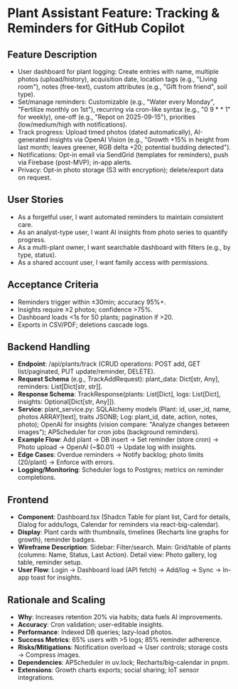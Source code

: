 # Plant Assistant Feature: Tracking & Reminders for GitHub Copilot


## Feature Description
- User dashboard for plant logging: Create entries with name, multiple photos (upload/history), acquisition date, location tags (e.g., "Living room"), notes (free-text), custom attributes (e.g., "Gift from friend", soil type).
- Set/manage reminders: Customizable (e.g., "Water every Monday", "Fertilize monthly on 1st"), recurring via cron-like syntax (e.g., "0 9 * * 1" for weekly), one-off (e.g., "Repot on 2025-09-15"), priorities (low/medium/high with notifications).
- Track progress: Upload timed photos (dated automatically), AI-generated insights via OpenAI Vision (e.g., "Growth +15% in height from last month; leaves greener, RGB delta +20; potential budding detected").
- Notifications: Opt-in email via SendGrid (templates for reminders), push via Firebase (post-MVP); in-app alerts.
- Privacy: Opt-in photo storage (S3 with encryption); delete/export data on request.

## User Stories
- As a forgetful user, I want automated reminders to maintain consistent care.
- As an analyst-type user, I want AI insights from photo series to quantify progress.
- As a multi-plant owner, I want searchable dashboard with filters (e.g., by type, status).
- As a shared account user, I want family access with permissions.

## Acceptance Criteria
- Reminders trigger within ±30min; accuracy 95%+.
- Insights require ≥2 photos; confidence >75%.
- Dashboard loads <1s for 50 plants; pagination if >20.
- Exports in CSV/PDF; deletions cascade logs.

## Backend Handling
- **Endpoint**: /api/plants/track (CRUD operations: POST add, GET list/paginated, PUT update/reminder, DELETE).
- **Request Schema** (e.g., TrackAddRequest): plant_data: Dict[str, Any], reminders: List[Dict[str, str]].
- **Response Schema**: TrackResponse(plants: List[Dict], logs: List[Dict], insights: Optional[Dict[str, Any]]).
- **Service**: plant_service.py: SQLAlchemy models (Plant: id, user_id, name, photos ARRAY[text], traits JSONB; Log: plant_id, date, action, notes, photo); OpenAI for insights (vision compare: "Analyze changes between images"); APScheduler for cron jobs (background reminders).
- **Example Flow**: Add plant → DB insert → Set reminder (store cron) → Photo upload → OpenAI (~$0.01) → Update log with insights.
- **Edge Cases**: Overdue reminders → Notify backlog; photo limits (20/plant) → Enforce with errors.
- **Logging/Monitoring**: Scheduler logs to Postgres; metrics on reminder completions.

## Frontend
- **Component**: Dashboard.tsx (Shadcn Table for plant list, Card for details, Dialog for adds/logs, Calendar for reminders via react-big-calendar).
- **Display**: Plant cards with thumbnails, timelines (Recharts line graphs for growth), reminder badges.
- **Wireframe Description**: Sidebar: Filter/search. Main: Grid/table of plants (columns: Name, Status, Last Action). Detail view: Photo gallery, log table, reminder setup.
- **User Flow**: Login → Dashboard load (API fetch) → Add/log → Sync → In-app toast for insights.

## Rationale and Scaling
- **Why**: Increases retention 20% via habits; data fuels AI improvements.
- **Accuracy**: Cron validation; user-editable insights.
- **Performance**: Indexed DB queries; lazy-load photos.
- **Success Metrics**: 65% users with >5 logs; 85% reminder adherence.
- **Risks/Mitigations**: Notification overload → User controls; storage costs → Compress images.
- **Dependencies**: APScheduler in uv.lock; Recharts/big-calendar in pnpm.
- **Extensions**: Growth charts exports; social sharing; IoT sensor integrations.